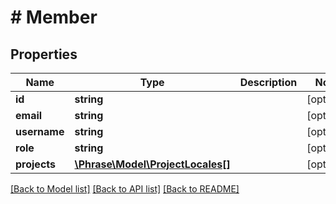 # # Member

## Properties

Name | Type | Description | Notes
------------ | ------------- | ------------- | -------------
**id** | **string** |  | [optional] 
**email** | **string** |  | [optional] 
**username** | **string** |  | [optional] 
**role** | **string** |  | [optional] 
**projects** | [**\Phrase\Model\ProjectLocales[]**](ProjectLocales.md) |  | [optional] 

[[Back to Model list]](../../README.md#documentation-for-models) [[Back to API list]](../../README.md#documentation-for-api-endpoints) [[Back to README]](../../README.md)


